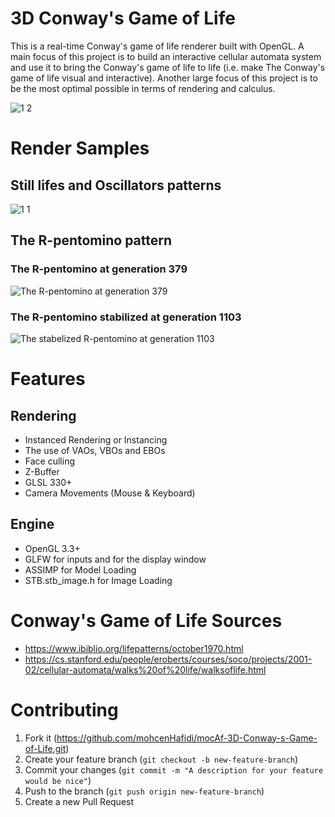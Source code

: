 # 3D Conway's Game of Life
This is a real-time Conway's game of life renderer built with OpenGL. A main focus of this project is to build an interactive cellular automata system and use it to bring the Conway's game of life to life (i.e. make The Conway's game of life visual and interactive). Another large focus of this project is to be the most optimal possible in terms of rendering and calculus.

![1 2](https://user-images.githubusercontent.com/53482702/64303926-a60fca80-cf8a-11e9-876f-5bc6be847bde.png)

# Render Samples
## Still lifes and Oscillators patterns
![1 1](https://user-images.githubusercontent.com/53482702/64303925-a60fca80-cf8a-11e9-92c5-b349b31bcdf5.png)

## The R-pentomino pattern
### The R-pentomino at generation 379
![The R-pentomino at generation 379](https://user-images.githubusercontent.com/53482702/64303928-a6a86100-cf8a-11e9-9b6d-c627ba24921f.png)
### The R-pentomino stabilized at generation 1103
![The stabelized R-pentomino at generation 1103](https://user-images.githubusercontent.com/53482702/64303930-a6a86100-cf8a-11e9-9547-7fc1bfb33252.png)


# Features
## Rendering
- Instanced Rendering or Instancing
- The use of VAOs, VBOs and EBOs
- Face culling
- Z-Buffer
- GLSL 330+
- Camera Movements (Mouse & Keyboard)

## Engine
- OpenGL 3.3+
- GLFW for inputs and for the display window
- ASSIMP for Model Loading
- STB.stb_image.h for Image Loading

# Conway's Game of Life Sources
- https://www.ibiblio.org/lifepatterns/october1970.html
- https://cs.stanford.edu/people/eroberts/courses/soco/projects/2001-02/cellular-automata/walks%20of%20life/walksoflife.html

# Contributing
1. Fork it (https://github.com/mohcenHafidi/mocAf-3D-Conway-s-Game-of-Life.git)
1. Create your feature branch (`git checkout -b new-feature-branch`)
1. Commit your changes (`git commit -m "A description for your feature would be nice"`)
1. Push to the branch (`git push origin new-feature-branch`)
1. Create a new Pull Request


